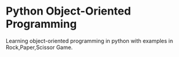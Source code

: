# Python Object-Oriented Programming
Learning object-oriented programming in python with examples in Rock,Paper,Scissor Game.